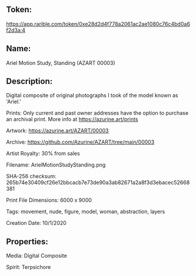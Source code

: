 ## Token:
https://app.rarible.com/token/0xe28d2d4f778a2061ac2ae1080c76c4bd0a6f2d3a:4

## Name:

Ariel Motion Study, Standing (AZART 00003)

## Description: 

Digital composite of original photographs I took of the model known as 'Ariel.'

Prints: Only current and past owner addresses have the option to purchase an archival print. More info at https://azurine.art/prints

Artwork: https://azurine.art/AZART/00003

Archive: https://github.com/Azurine/AZART/tree/main/00003

Artist Royalty: 30% from sales

Filename: ArielMotionStudyStanding.png

SHA-256 checksum: 265b74e30409cf26e12bbcacb7e73de90a3ab82671a2a8f3d3ebacec52668381

Print File Dimensions: 6000 x 9000

Tags: movement, nude, figure, model, woman, abstraction, layers

Creation Date: 10/1/2020

## Properties:

Media: Digital Composite

Spirit: Terpsichore


